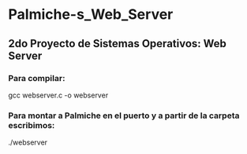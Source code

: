 # Palmiche-s_Web_Server
## 2do Proyecto de Sistemas Operativos: Web Server

### Para compilar:
gcc webserver.c -o webserver
### Para montar a Palmiche en el puerto <port> y a partir de la carpeta <folder> escribimos:
./webserver <port> <folder>